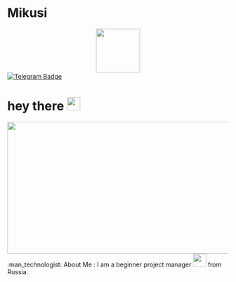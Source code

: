 # Mikusi
<div id="header" align="center">
  <img src="https://media2.giphy.com/media/v1.Y2lkPTc5MGI3NjExa213Z3RueGI0eDFzdTNzbW5xcndseXpiM3J2YzhkNXhhNjB2andlOSZlcD12MV9pbnRlcm5hbF9naWZfYnlfaWQmY3Q9Zw/78XCFBGOlS6keY1Bil/giphy.gif" width="100"/>
</div>
<div id="badges">
  <a href="https://t.me/@Puckpauka">
    <img src="https://img.shields.io/badge/my_telegram-blue" alt="Telegram Badge">
  </a>
  <div id="badges">
      <h1>
        hey there
          <img src="https://media.giphy.com/media/hvRJCLFzcasrR4ia7z/giphy.gif" width="30px"/>
      </h1>
<div align="center">
  <img src="https://media.giphy.com/media/dWesBcTLavkZuG35MI/giphy.gif" width="600" height="300"/>
</div>
:man_technologist: About Me :
I am a beginner project manager <img src="https://media.giphy.com/media/WUlplcMpOCEmTGBtBW/giphy.gif" width="30"> from Russia.
